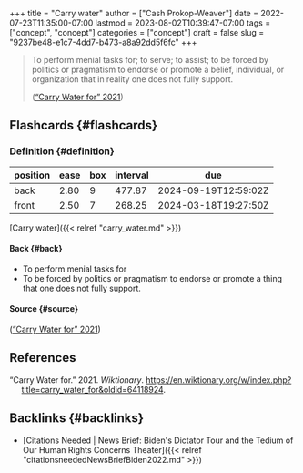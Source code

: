 +++
title = "Carry water"
author = ["Cash Prokop-Weaver"]
date = 2022-07-23T11:35:00-07:00
lastmod = 2023-08-02T10:39:47-07:00
tags = ["concept", "concept"]
categories = ["concept"]
draft = false
slug = "9237be48-e1c7-4dd7-b473-a8a92dd5f6fc"
+++

> To perform menial tasks for; to serve; to assist; to be forced by politics or pragmatism to endorse or promote a belief, individual, or organization that in reality one does not fully support.
>
> (<a href="#citeproc_bib_item_1">“Carry Water for” 2021</a>)


## Flashcards {#flashcards}


### Definition {#definition}

| position | ease | box | interval | due                  |
|----------|------|-----|----------|----------------------|
| back     | 2.80 | 9   | 477.87   | 2024-09-19T12:59:02Z |
| front    | 2.50 | 7   | 268.25   | 2024-03-18T19:27:50Z |

[Carry water]({{< relref "carry_water.md" >}})


#### Back {#back}

-   To perform menial tasks for
-   To be forced by politics or pragmatism to endorse or promote a thing that one does not fully support.


#### Source {#source}

(<a href="#citeproc_bib_item_1">“Carry Water for” 2021</a>)

## References

<style>.csl-entry{text-indent: -1.5em; margin-left: 1.5em;}</style><div class="csl-bib-body">
  <div class="csl-entry"><a id="citeproc_bib_item_1"></a>“Carry Water for.” 2021. <i>Wiktionary</i>. <a href="https://en.wiktionary.org/w/index.php?title=carry_water_for&oldid=64118924">https://en.wiktionary.org/w/index.php?title=carry_water_for&#38;oldid=64118924</a>.</div>
</div>


## Backlinks {#backlinks}

-   [Citations Needed | News Brief: Biden's Dictator Tour and the Tedium of Our Human Rights Concerns Theater]({{< relref "citationsneededNewsBriefBiden2022.md" >}})
